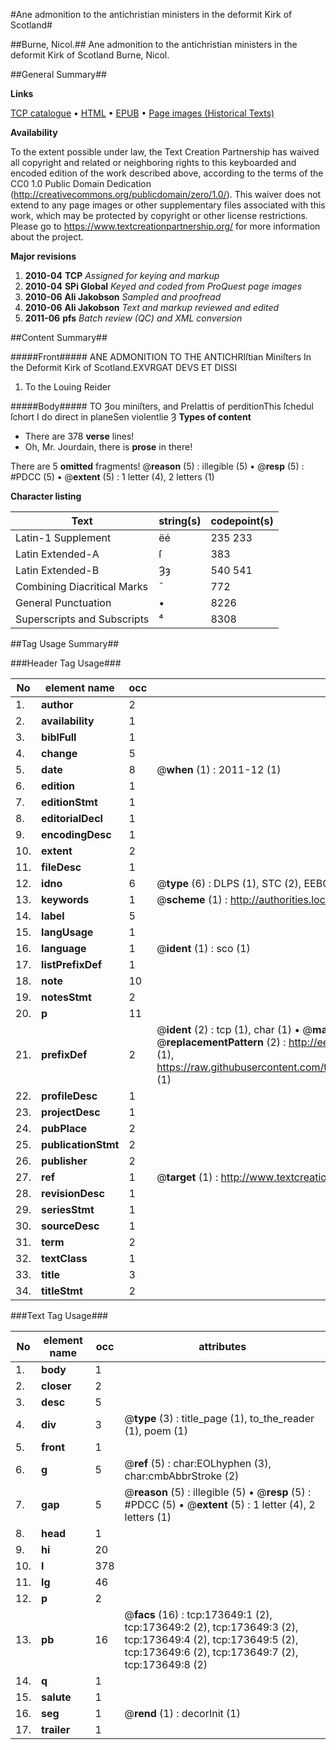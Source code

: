 #Ane admonition to the antichristian ministers in the deformit Kirk of Scotland#

##Burne, Nicol.##
Ane admonition to the antichristian ministers in the deformit Kirk of Scotland
Burne, Nicol.

##General Summary##

**Links**

[TCP catalogue](http://www.ota.ox.ac.uk/tcp/)  • 
[HTML](http://tei.it.ox.ac.uk/tcp/Texts-HTML/free/A73/A73126.html)  • 
[EPUB](http://tei.it.ox.ac.uk/tcp/Texts-EPUB/free/A73/A73126.epub) • 
[Page images (Historical Texts)](https://historicaltexts.jisc.ac.uk/eebo-99898149e)

**Availability**

To the extent possible under law, the Text Creation Partnership has waived all copyright and related or neighboring rights to this keyboarded and encoded edition of the work described above, according to the terms of the CC0 1.0 Public Domain Dedication (http://creativecommons.org/publicdomain/zero/1.0/). This waiver does not extend to any page images or other supplementary files associated with this work, which may be protected by copyright or other license restrictions. Please go to https://www.textcreationpartnership.org/ for more information about the project.

**Major revisions**

1. __2010-04__ __TCP__ *Assigned for keying and markup*
1. __2010-04__ __SPi Global__ *Keyed and coded from ProQuest page images*
1. __2010-06__ __Ali Jakobson__ *Sampled and proofread*
1. __2010-06__ __Ali Jakobson__ *Text and markup reviewed and edited*
1. __2011-06__ __pfs__ *Batch review (QC) and XML conversion*

##Content Summary##

#####Front#####
ANE ADMONITION TO THE ANTICHRIſtian Miniſters In the Deformit Kirk of Scotland.EXVRGAT DEVS ET DISSI
1. To the Louing Reider

#####Body#####
TO Ȝou miniſters, and Prelattis of perditionThis ſchedul ſchort I do direct in planeSen violentlie Ȝ
**Types of content**

  * There are 378 **verse** lines!
  * Oh, Mr. Jourdain, there is **prose** in there!

There are 5 **omitted** fragments! 
 @__reason__ (5) : illegible (5)  •  @__resp__ (5) : #PDCC (5)  •  @__extent__ (5) : 1 letter (4), 2 letters (1)

**Character listing**


|Text|string(s)|codepoint(s)|
|---|---|---|
|Latin-1 Supplement|ëé|235 233|
|Latin Extended-A|ſ|383|
|Latin Extended-B|Ȝȝ|540 541|
|Combining             Diacritical Marks|̄|772|
|General Punctuation|•|8226|
|Superscripts             and Subscripts|⁴|8308|

##Tag Usage Summary##

###Header Tag Usage###

|No|element name|occ|attributes|
|---|---|---|---|
|1.|__author__|2||
|2.|__availability__|1||
|3.|__biblFull__|1||
|4.|__change__|5||
|5.|__date__|8| @__when__ (1) : 2011-12 (1)|
|6.|__edition__|1||
|7.|__editionStmt__|1||
|8.|__editorialDecl__|1||
|9.|__encodingDesc__|1||
|10.|__extent__|2||
|11.|__fileDesc__|1||
|12.|__idno__|6| @__type__ (6) : DLPS (1), STC (2), EEBO-CITATION (1), PROQUEST (1), VID (1)|
|13.|__keywords__|1| @__scheme__ (1) : http://authorities.loc.gov/ (1)|
|14.|__label__|5||
|15.|__langUsage__|1||
|16.|__language__|1| @__ident__ (1) : sco (1)|
|17.|__listPrefixDef__|1||
|18.|__note__|10||
|19.|__notesStmt__|2||
|20.|__p__|11||
|21.|__prefixDef__|2| @__ident__ (2) : tcp (1), char (1)  •  @__matchPattern__ (2) : ([0-9\-]+):([0-9IVX]+) (1), (.+) (1)  •  @__replacementPattern__ (2) : http://eebo.chadwyck.com/downloadtiff?vid=$1&page=$2 (1), https://raw.githubusercontent.com/textcreationpartnership/Texts/master/tcpchars.xml#$1 (1)|
|22.|__profileDesc__|1||
|23.|__projectDesc__|1||
|24.|__pubPlace__|2||
|25.|__publicationStmt__|2||
|26.|__publisher__|2||
|27.|__ref__|1| @__target__ (1) : http://www.textcreationpartnership.org/docs/. (1)|
|28.|__revisionDesc__|1||
|29.|__seriesStmt__|1||
|30.|__sourceDesc__|1||
|31.|__term__|2||
|32.|__textClass__|1||
|33.|__title__|3||
|34.|__titleStmt__|2||


###Text Tag Usage###

|No|element name|occ|attributes|
|---|---|---|---|
|1.|__body__|1||
|2.|__closer__|2||
|3.|__desc__|5||
|4.|__div__|3| @__type__ (3) : title_page (1), to_the_reader (1), poem (1)|
|5.|__front__|1||
|6.|__g__|5| @__ref__ (5) : char:EOLhyphen (3), char:cmbAbbrStroke (2)|
|7.|__gap__|5| @__reason__ (5) : illegible (5)  •  @__resp__ (5) : #PDCC (5)  •  @__extent__ (5) : 1 letter (4), 2 letters (1)|
|8.|__head__|1||
|9.|__hi__|20||
|10.|__l__|378||
|11.|__lg__|46||
|12.|__p__|2||
|13.|__pb__|16| @__facs__ (16) : tcp:173649:1 (2), tcp:173649:2 (2), tcp:173649:3 (2), tcp:173649:4 (2), tcp:173649:5 (2), tcp:173649:6 (2), tcp:173649:7 (2), tcp:173649:8 (2)|
|14.|__q__|1||
|15.|__salute__|1||
|16.|__seg__|1| @__rend__ (1) : decorInit (1)|
|17.|__trailer__|1||
